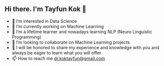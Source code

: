 ## Hi there. I'm Tayfun Kok 👋

- 👀 I’m interested in Data Science
- 🔭 I’m currently working on Machine Learning
- 🌱 I’m a lifetime learner and nowadays learning NLP (Neuro Linguistic Programming)
- 💞️ I’m looking to collaborate on Machine Learning projects
- 💬 I will be honored to share my experience and knowledge with you and always be eager to learn what you will offer  
- 📫 How to reach me dr.koktayfun@gmail.com
